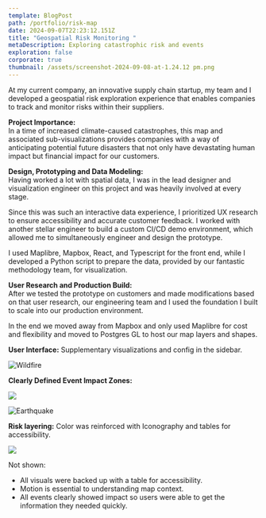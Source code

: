 ```yaml
---
template: BlogPost
path: /portfolio/risk-map
date: 2024-09-07T22:23:12.151Z
title: "Geospatial Risk Monitoring "
metaDescription: Exploring catastrophic risk and events
exploration: false
corporate: true
thumbnail: /assets/screenshot-2024-09-08-at-1.24.12 pm.png
---
```

At my current company, an innovative supply chain startup, my team and I developed a geospatial risk exploration experience that enables companies to track and monitor risks within their suppliers. 

**Project Importance:**\
In a time of increased climate-caused catastrophes, this map and associated sub-visualizations provides companies with a way of anticipating potential future disasters that not only have devastating human impact but financial impact for our customers.

**Design, Prototyping and Data Modeling:** \
Having worked a lot with spatial data, I was in the lead designer and visualization engineer on this project and was heavily involved at every stage.

Since this was such an interactive data experience, I prioritized UX research to ensure accessibility and accurate customer feedback. I worked with another stellar engineer to build a custom CI/CD demo environment, which allowed me to simultaneously engineer and design the prototype.

I used Maplibre, Mapbox, React, and Typescript for the front end, while I developed a Python script to prepare the data, provided by our fantastic methodology team, for visualization.

**User Research and Production Build:** \
After we tested the prototype on customers and made modifications based on that user research, our engineering team and I used the foundation I built to scale into our production environment. 

In the end we moved away from Mapbox and only used Maplibre for cost and flexibility and moved to Postgres GL to host our map layers and shapes.



**User Interface:** Supplementary visualizations and config in the sidebar.

![Wildfire](/assets/1695301568808.jpeg "Wildfire risk and events. Color was reinforced with Iconography for accessibility.")



**Clearly Defined Event Impact Zones:**

![](/assets/screenshot-2024-09-08-at-2.03.12 pm.png)

![Earthquake](/assets/1695301564683.jpeg "Impact area of Earthquake on Click")



**Risk layering:** Color was reinforced with Iconography and tables for accessibility.



![](/assets/1695301564892.jpeg)

 

Not shown:

* All visuals were backed up with a table for accessibility.
* Motion is essential to understanding map context.
* All events clearly showed impact so users were able to get the information they needed quickly.